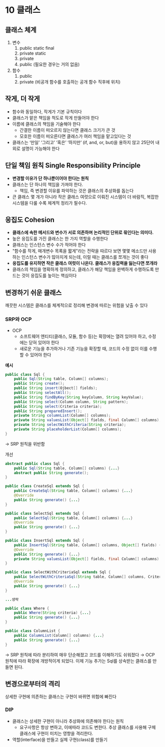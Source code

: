 # 10 클래스

## 클래스 체계

1. 변수
    1. public static final
    2. private static 
    3. private 
    4. public (필요한 경우는 거의 없음)
2. 함수
    1. public 
    2. private (비공개 함수를 호출하는 공개 함수 직후에 위치)

## 작게, 더 작게

- 함수와 동일하다, 작게가 기본 규칙이다
- 클래스가 맡은 책임을 척도로 작게 만들어야 한다
- 이름에 클래스의 책임을 기술해야 한다
    - 간결한 이름이 떠오르지 않는다면 클래스 크기가 큰 것
    - 모호한 이름이 떠오른다면 클래스가 여러 책임을 맡고있다는 것
- 클래스는 ‘만일’ ‘그리고’ ‘혹은’ ‘하지만’ (if, and, or, but)을 용하지 않고 25단어 내외로 설명이 가능해야 한다

## 단일 책임 원칙 Single Responsibility Principle

- ****변경할 이유가 단 하나뿐이어야 한다는 원칙****
- 클래스는 단 하나의 책임을 가져야 한다.
    - 책임, 즉 변경할 이유를 파악하는 것은 클래스의 추상화를 돕는다
- 큰 클래스 몇 개가 아니라 작은 클래스 여럿으로 이뤄진 시스템이 더 바람직, 복잡한 시스템을 다룰 수록 체계적 정리가 필수다.

## 응집도 ****Cohesion****

- ****클래스에 속한 메서드와 변수가 서로 의존하며 논리적인 단위로 묶인다는 의미다.****
- 높은 응집도를 가진 클래스는 한 가지 역할을 수행한다
- 클래스는 인스턴스 변수 수가 적어야 한다
- "함수를 작게, 매개변수 목록을 짧게"라는 전략을 따르다 보면 몇몇 메소드만 사용하는 인스턴스 변수가 많아지게 되는데, 이럴 때는 클래스를 쪼개는 것이 좋다
- ****응집도를 유지하면 작은 클래스 여럿이 나온다. 클래스가 응집력을 잃는다면 쪼개라****
- 클래스의 책임을 명확하게 정의하고, 클래스가 해당 책임을 완벽하게 수행하도록 만드는 것이 응집도를 높이는 핵심이다

## 변경하기 쉬운 클래스

깨끗한 시스템은 클래스를 체계적으로 정리해 변경에 따르는 위험을 낮출 수 있다

### SRP와 OCP

- OCP
    - 소프트웨어 엔티티(클래스, 모듈, 함수 등)는 확장에는 열려 있어야 하고, 수정에는 닫혀 있어야 한다
    - 새로운 기능을 추가하거나 기존 기능을 확장할 때, 코드의 수정 없이 이를 수행할 수 있어야 한다

**예시**

```java
public class Sql {
    public Sql(String table, Column[] columns);
    public String create();
    public String insert(Ojbect[] fields);
    public String selectAll();
    public String findByKey(String keyColumn, String keyValue);
    public String select(Column column, String pattern);
    public String select(Criteria criteria);
    public String preparedInsert();
    private String columnList(Column[] columns);
    private String valuesList(Object[] fields, final Column[] columns);
    private String selectWithCriteria(String criteria);
    private String placeholderList(Column[] columns);
}
```

→ SRP 원칙을 위반함

개선

```java
abstract public class Sql {
    public Sql(String table, Column[] columns) {...}
    abstract public String generate();
}

public class CreateSql extends Sql {
    public CreateSql(String table, Column[] columns) {...}
    @Override
    public String generate() {...}
}

public class SelectSql extends Sql {
    public SelectSql(String table, Column[] columns) {...}
    @Override
    public String generate() {...}
}

public class InsertSql extends Sql {
    public InsertSql(String table, Column[] columns, Object[] fields) {...}
    @Override
    public String generate() {...}
    private String valuesList(Object[] fields, final Column[] columns) {...}
}

public class SelectWithCriteriaSql extends Sql {
    public SelectWithCriteriaSql(String table, Column[] columns, Criteria criteria) {...}
    @Override
    public String generate() {...}
}

...생략

public class Where {
    public Where(String criteria) {...}
    public String generate() {...}
}

public class ColumnList {
    public ColumnList(Column[] columns) {...}
    public String generate() {...}
}
```

→ SRP 원칙에 따라 분리하여 매우 단순해졌고 코드를 이해하기도 쉬워졌다
→ OCP 원칙에 따라 확장에 개방적이게 되었다. 이제 기능 추가는 Sql를 상속받는 클래스를 만들면 된다.

## 변경으로부터의 격리

상세한 구현에 의존하는 클래스는 구현이 바뀌면 위험에 빠진다

### DIP

- 클래스는 상세한 구현이 아니라 추상화에 의존해야 한다는 원칙
    - 요구사항은 항상 변하고, 이에따라 코드도 변한다. 추상 클래스를 사용해 구체 클래스에 구현이 미치는 영향을 격리한다.
- 역할(interface)을 만들고 실제 구현(class)를 만들기
